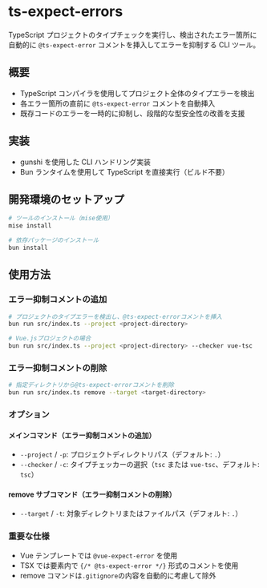 # ts-expect-errors

TypeScript プロジェクトのタイプチェックを実行し、検出されたエラー箇所に自動的に `@ts-expect-error` コメントを挿入してエラーを抑制する CLI ツール。

## 概要

- TypeScript コンパイラを使用してプロジェクト全体のタイプエラーを検出
- 各エラー箇所の直前に `@ts-expect-error` コメントを自動挿入
- 既存コードのエラーを一時的に抑制し、段階的な型安全性の改善を支援

## 実装

- gunshi を使用した CLI ハンドリング実装
- Bun ランタイムを使用して TypeScript を直接実行（ビルド不要）

## 開発環境のセットアップ

```sh
# ツールのインストール（mise使用）
mise install
```

```sh
# 依存パッケージのインストール
bun install
```

## 使用方法

### エラー抑制コメントの追加

```sh
# プロジェクトのタイプエラーを検出し、@ts-expect-errorコメントを挿入
bun run src/index.ts --project <project-directory>

# Vue.jsプロジェクトの場合
bun run src/index.ts --project <project-directory> --checker vue-tsc
```

### エラー抑制コメントの削除

```sh
# 指定ディレクトリから@ts-expect-errorコメントを削除
bun run src/index.ts remove --target <target-directory>
```

### オプション

#### メインコマンド（エラー抑制コメントの追加）

- `--project` / `-p`: プロジェクトディレクトリパス（デフォルト: `.`）
- `--checker` / `-c`: タイプチェッカーの選択（`tsc` または `vue-tsc`、デフォルト: `tsc`）

#### remove サブコマンド（エラー抑制コメントの削除）

- `--target` / `-t`: 対象ディレクトリまたはファイルパス（デフォルト: `.`）

### 重要な仕様

- Vue テンプレートでは `@vue-expect-error` を使用
- TSX では要素内で `{/* @ts-expect-error */}` 形式のコメントを使用
- remove コマンドは`.gitignore`の内容を自動的に考慮して除外
